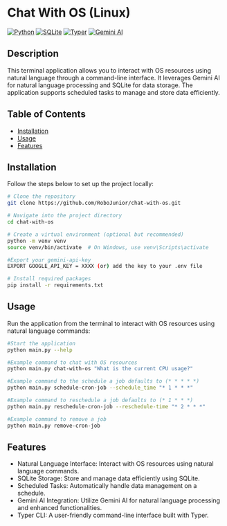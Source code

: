 # Chat With OS (Linux)

[![Python](https://img.shields.io/badge/Python-3.x-blue.svg)](https://www.python.org/)
[![SQLite](https://img.shields.io/badge/Database-SQLite-lightgrey)](https://www.sqlite.org/)
[![Typer](https://img.shields.io/badge/CLI-Typer-green)](https://typer.tiangolo.com/)
[![Gemini AI](https://img.shields.io/badge/Gemini-AI-yellow)](https://example.com/gemini-ai)

## Description
This terminal application allows you to interact with OS resources using natural language through a command-line interface. It leverages Gemini AI for natural language processing and SQLite for data storage. The application supports scheduled tasks to manage and store data efficiently.


## Table of Contents

- [Installation](#installation)
- [Usage](#usage)
- [Features](#features)

## Installation

Follow the steps below to set up the project locally:

```bash
# Clone the repository
git clone https://github.com/RoboJunior/chat-with-os.git

# Navigate into the project directory
cd chat-with-os

# Create a virtual environment (optional but recommended)
python -m venv venv
source venv/bin/activate  # On Windows, use venv\Scripts\activate

#Export your gemini-api-key
EXPORT GOOGLE_API_KEY = XXXX (or) add the key to your .env file 

# Install required packages
pip install -r requirements.txt
```
## Usage
Run the application from the terminal to interact with OS resources using natural language commands:

```bash
#Start the application
python main.py --help

#Example command to chat with OS resources
python main.py chat-with-os "What is the current CPU usage?"

#Example command to the schedule a job defaults to (* * * * *)
python main.py schedule-cron-job --schedule_time "* 1 * * *" 

#Example command to reschedule a job defaults to (* 1 * * *)
python main.py reschedule-cron-job --reschedule-time "* 2 * * *"

#Example command to remove a job
python main.py remove-cron-job   
```

## Features
- Natural Language Interface: Interact with OS resources using natural language commands.
- SQLite Storage: Store and manage data efficiently using SQLite.
- Scheduled Tasks: Automatically handle data management on a schedule.
- Gemini AI Integration: Utilize Gemini AI for natural language processing and enhanced functionalities.
- Typer CLI: A user-friendly command-line interface built with Typer.

